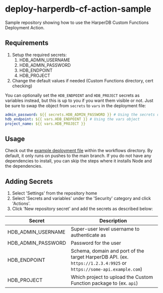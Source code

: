 # deploy-harperdb-cf-action-sample
Sample repository showing how to use the HarperDB Custom Functions Deployment Action.

## Requirements
1. Setup the required secrets:
    1. HDB_ADMIN_USERNAME
    2. HDB_ADMIN_PASSWORD
    3. HDB_ENDPOINT
    4. HDB_PROJECT
2. Change the default values if needed (Custom Functions directory, cert checking)

You can optionally set the `HDB_ENDPOINT` and `HDB_PROJECT` secrets as variables instead, but this is up to you if you want them visible or not. Just be sure to swap the object from `secrets` to `vars` in the deployment file:

```yml
admin_password: ${{ secrets.HDB_ADMIN_PASSWORD }} # Using the secrets object
hdb_endpoint: ${{ vars.HDB_ENDPOINT }} # Using the vars object
project_name: ${{ vars.HDB_PROJECT }}
```

## Usage
Check out the [example deployment file](https://github.com/makvoid/deploy-harperdb-cf-action-sample/blob/main/.github/workflows/deployment.yml) within the workflows directory. By default, it only runs on pushes to the main branch. If you do not have any dependencies to install, you can skip the steps where it installs Node and the dependencies.

## Adding Secrets
1. Select 'Settings' from the repository home
2. Select 'Secrets and variables' under the 'Security' category and click 'Actions'.
3. Click 'New repository secret' and add the secrets as described below:

| Secret | Description |
| --- | --- |
| HDB_ADMIN_USERNAME | Super-user level username to authenticate as |
| HDB_ADMIN_PASSWORD | Password for the user |
| HDB_ENDPOINT | Schema, domain and port of the target HarperDB API. (ex. `https://1.2.3.4:9925` or `https://some-api.example.com`) |
| HDB_PROJECT | Which project to upload the Custom Function package to (ex. `api`) |